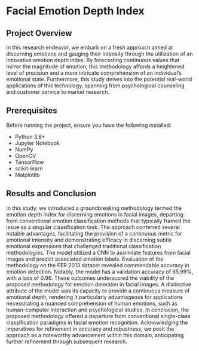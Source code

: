 # Facial Emotion Depth Index

## Project Overview

In this research endeavor, we
embark on a fresh approach aimed at discerning emotions and
gauging their intensity through the utilization of an innovative
emotion depth index. By forecasting continuous values that
mirror the magnitude of emotion, this methodology affords a
heightened level of precision and a more intricate
comprehension of an individual’s emotional state. Furthermore,
this study delves into the potential real-world applications of this
technology, spanning from psychological counseling and
customer service to market research.

## Prerequisites

Before running the project, ensure you have the following installed:

- Python 3.8+
- Jupyter Notebook
- NumPy
- OpenCV
- TensorFlow
- scikit-learn
- Matplotlib

## Results and Conclusion

In this study, we introduced a groundbreaking
methodology termed the emotion depth index for discerning
emotions in facial images, departing from conventional
emotion classification methods that typically framed the issue
as a singular classification task. The approach conferred
several notable advantages, facilitating the provision of a
continuous metric for emotional intensity and demonstrating
efficacy in discerning subtle emotional expressions that
challenged traditional classification methodologies.
The model utilized a CNN to assimilate features from
facial images and predict associated emotion labels. Evaluation
of the methodology on the FER 2013 dataset revealed
commendable accuracy in emotion detection. Notably, the
model has a validation accuracy of 65.99%, with a loss of 0.96.
These outcomes underscored the viability of the proposed
methodology for emotion detection in facial images.
A distinctive attribute of the model was its capacity to
provide a continuous measure of emotional depth, rendering it
particularly advantageous for applications necessitating a
nuanced comprehension of human emotions, such as human-computer
interaction and psychological studies.
In conclusion, the proposed methodology offered a
departure from conventional single-class classification
paradigms in facial emotion recognition. Acknowledging the
imperatives for refinement in accuracy and robustness, we
posit the approach as a noteworthy advancement within this
domain, anticipating further refinement through subsequent
research.
